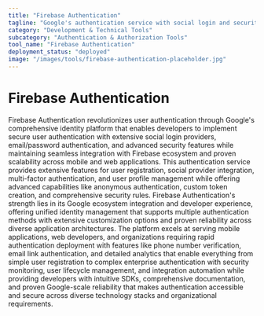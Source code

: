 ```yaml
---
title: "Firebase Authentication"
tagline: "Google's authentication service with social login and security features"
category: "Development & Technical Tools"
subcategory: "Authentication & Authorization Tools"
tool_name: "Firebase Authentication"
deployment_status: "deployed"
image: "/images/tools/firebase-authentication-placeholder.jpg"
---
```


# Firebase Authentication

Firebase Authentication revolutionizes user authentication through Google's comprehensive identity platform that enables developers to implement secure user authentication with extensive social login providers, email/password authentication, and advanced security features while maintaining seamless integration with Firebase ecosystem and proven scalability across mobile and web applications. This authentication service provides extensive features for user registration, social provider integration, multi-factor authentication, and user profile management while offering advanced capabilities like anonymous authentication, custom token creation, and comprehensive security rules. Firebase Authentication's strength lies in its Google ecosystem integration and developer experience, offering unified identity management that supports multiple authentication methods with extensive customization options and proven reliability across diverse application architectures. The platform excels at serving mobile applications, web developers, and organizations requiring rapid authentication deployment with features like phone number verification, email link authentication, and detailed analytics that enable everything from simple user registration to complex enterprise authentication with security monitoring, user lifecycle management, and integration automation while providing developers with intuitive SDKs, comprehensive documentation, and proven Google-scale reliability that makes authentication accessible and secure across diverse technology stacks and organizational requirements.